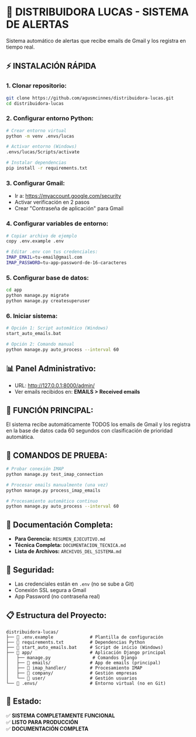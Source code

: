 # 🚀 DISTRIBUIDORA LUCAS - SISTEMA DE ALERTAS

Sistema automático de alertas que recibe emails de Gmail y los registra en tiempo real.

## ⚡ INSTALACIÓN RÁPIDA

### 1. Clonar repositorio:
```bash
git clone https://github.com/agusmcinnes/distribuidora-lucas.git
cd distribuidora-lucas
```

### 2. Configurar entorno Python:
```bash
# Crear entorno virtual
python -m venv .envs/lucas

# Activar entorno (Windows)
.envs/lucas/Scripts/activate

# Instalar dependencias
pip install -r requirements.txt
```

### 3. Configurar Gmail:
- Ir a: https://myaccount.google.com/security
- Activar verificación en 2 pasos
- Crear "Contraseña de aplicación" para Gmail

### 4. Configurar variables de entorno:
```bash
# Copiar archivo de ejemplo
copy .env.example .env

# Editar .env con tus credenciales:
IMAP_EMAIL=tu-email@gmail.com
IMAP_PASSWORD=tu-app-password-de-16-caracteres
```

### 5. Configurar base de datos:
```bash
cd app
python manage.py migrate
python manage.py createsuperuser
```

### 6. Iniciar sistema:
```bash
# Opción 1: Script automático (Windows)
start_auto_emails.bat

# Opción 2: Comando manual
python manage.py auto_process --interval 60
```

## 📊 Panel Administrativo:
- URL: http://127.0.0.1:8000/admin/
- Ver emails recibidos en: **EMAILS > Received emails**

## 📧 FUNCIÓN PRINCIPAL:
El sistema recibe automáticamente TODOS los emails de Gmail y los registra en la base de datos cada 60 segundos con clasificación de prioridad automática.

## 🧪 COMANDOS DE PRUEBA:
```bash
# Probar conexión IMAP
python manage.py test_imap_connection

# Procesar emails manualmente (una vez)
python manage.py process_imap_emails

# Procesamiento automático continuo
python manage.py auto_process --interval 60
```

## 📖 Documentación Completa:
- **Para Gerencia:** `RESUMEN_EJECUTIVO.md`
- **Técnica Completa:** `DOCUMENTACION_TECNICA.md`
- **Lista de Archivos:** `ARCHIVOS_DEL_SISTEMA.md`

## 🔐 Seguridad:
- Las credenciales están en `.env` (no se sube a Git)
- Conexión SSL segura a Gmail
- App Password (no contraseña real)

## 📋 Estructura del Proyecto:
```
distribuidora-lucas/
├── 📄 .env.example              # Plantilla de configuración
├── 📄 requirements.txt          # Dependencias Python
├── 📄 start_auto_emails.bat     # Script de inicio (Windows)
├── 📁 app/                      # Aplicación Django principal
│   ├── manage.py                # Comandos Django
│   ├── 📁 emails/               # App de emails (principal)
│   ├── 📁 imap_handler/         # Procesamiento IMAP
│   ├── 📁 company/              # Gestión empresas
│   └── 📁 user/                 # Gestión usuarios
└── 📁 .envs/                    # Entorno virtual (no en Git)
```

## 🚀 Estado:
✅ **SISTEMA COMPLETAMENTE FUNCIONAL**  
✅ **LISTO PARA PRODUCCIÓN**  
✅ **DOCUMENTACIÓN COMPLETA**